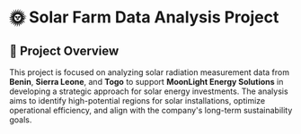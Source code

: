# 🌞 Solar Farm Data Analysis Project  

## 🚀 Project Overview  
This project is focused on analyzing solar radiation measurement data from **Benin**, **Sierra Leone**, and **Togo** to support **MoonLight Energy Solutions** in developing a strategic approach for solar energy investments. The analysis aims to identify high-potential regions for solar installations, optimize operational efficiency, and align with the company's long-term sustainability goals.  
